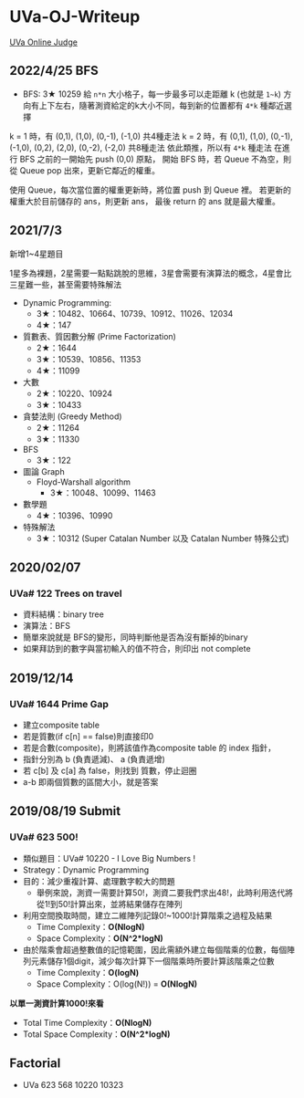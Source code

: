 # UVa-OJ-Writeup
[UVa Online Judge](https://uva.onlinejudge.org)

## 2022/4/25 BFS
* BFS: 3★ 10259
給 `n*n` 大小格子，每一步最多可以走距離 k (也就是 `1~k`)
方向有上下左右，隨著測資給定的k大小不同，每到新的位置都有 `4*k` 種鄰近選擇

k = 1 時，有 (0,1), (1,0), (0,-1), (-1,0) 共4種走法
k = 2 時，有 (0,1), (1,0), (0,-1), (-1,0), (0,2), (2,0), (0,-2), (-2,0) 共8種走法
依此類推，所以有 `4*k` 種走法
在進行 BFS 之前的一開始先 push (0,0) 原點，
開始 BFS 時，若 Queue 不為空，則從 Queue pop 出來，更新它鄰近的權重。

使用 Queue，每次當位置的權重更新時，將位置 push 到 Queue 裡。
若更新的權重大於目前儲存的 ans，則更新 ans，
最後 return 的 ans 就是最大權重。

## 2021/7/3

新增1~4星題目

1星多為裸題，2星需要一點點跳脫的思維，3星會需要有演算法的概念，4星會比三星難一些，甚至需要特殊解法

* Dynamic Programming:
  * 3★：10482、10664、10739、10912、11026、12034
  * 4★：147
* 質數表、質因數分解 (Prime Factorization)
  * 2★：1644
  * 3★：10539、10856、11353
  * 4★：11099
* 大數
  * 2★：10220、10924
  * 3★：10433
* 貪婪法則 (Greedy Method)
  * 2★：11264
  * 3★：11330
* BFS
  * 3★：122
* 圖論 Graph
  * Floyd-Warshall algorithm
    * 3★：10048、10099、11463
* 數學題
  * 4★：10396、10990
* 特殊解法
  * 3★：10312 (Super Catalan Number 以及 Catalan Number 特殊公式)



## 2020/02/07

### UVa# 122 Trees on travel
* 資料結構：binary tree
* 演算法：BFS
* 簡單來說就是 BFS的變形，同時判斷他是否為沒有斷掉的binary
* 如果拜訪到的數字與當初輸入的值不符合，則印出 not complete

## 2019/12/14
### UVa# 1644 Prime Gap
* 建立composite table
 * 若是質數(if c[n] == false)則直接印0
 * 若是合數(composite)，則將該值作為composite table 的 index 指針，
  * 指針分別為 b (負責遞減)、 a (負責遞增)
  * 若 c[b] 及 c[a] 為 false，則找到 質數，停止迴圈
  * a-b 即兩個質數的區間大小，就是答案

## 2019/08/19 Submit
### UVa# 623 500!
* 類似題目：UVa# 10220 - I Love Big Numbers !
* Strategy：Dynamic Programming
* 目的：減少重複計算、處理數字較大的問題
  * 舉例來說，測資一需要計算50!，測資二要我們求出48!，此時利用迭代將從1!到50!計算出來，並將結果儲存在陣列
* 利用空間換取時間，建立二維陣列記錄0!~1000!計算階乘之過程及結果
  * Time Complexity：**O(NlogN)**
  * Space Complexity：**O(N^2*logN)** 
* 由於階乘會超過整數值的記憶範圍，因此需額外建立每個階乘的位數，每個陣列元素儲存1個digit，減少每次計算下一個階乘時所要計算該階乘之位數
  * Time Complexity：**O(logN)**
  * Space Complexity：O(log(N!)) = **O(NlogN)**

**以單一測資計算1000!來看**
* Total Time Complexity：**O(NlogN)**
* Total Space Complexity：**O(N^2*logN)**

## Factorial
* UVa 623 568 10220 10323
